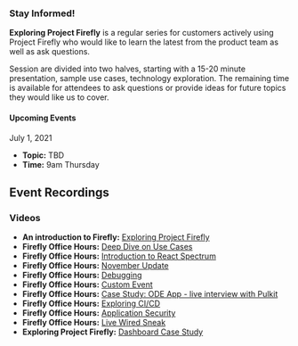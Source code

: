 
### Stay Informed!

**Exploring Project Firefly** is a regular series for customers actively using Project Firefly who would like to learn the latest from the product team as well as ask questions. 

Session are divided into two halves, starting with a 15-20 minute presentation, sample use cases, technology exploration. The remaining time is available for attendees to ask questions or provide ideas for future topics they would like us to cover.

#### Upcoming Events

July 1, 2021 
- **Topic:** TBD
- **Time:** 9am Thursday

## Event Recordings

### Videos

- **An introduction to Firefly:** [Exploring Project Firefly](https://youtu.be/kd2i50J9MZI)
- **Firefly Office Hours:** [Deep Dive on Use Cases](https://www.youtube.com/watch?v=P19nBf6DGAI)
- **Firefly Office Hours:** [Introduction to React Spectrum](https://www.youtube.com/watch?v=W5Cqb0QYLSs)
- **Firefly Office Hours:** [November Update](https://www.youtube.com/watch?v=WG9b-tFdkqs)
- **Firefly Office Hours:** [Debugging](https://www.youtube.com/watch?v=RgHNJWTCSqw&list=PLcVEYUqU7VRfDij-Jbjyw8S8EzW073F_o&index=13)
- **Firefly Office Hours:** [Custom Event](https://www.youtube.com/watch?v=RWOEZ9RaqRI&list=PLcVEYUqU7VRfDij-Jbjyw8S8EzW073F_o&index=15)
- **Firefly Office Hours:** [Case Study: ODE App - live interview with Pulkit](https://www.youtube.com/watch?v=PtRxpO_2AvE&t=5s)
- **Firefly Office Hours:** [Exploring CI/CD](https://www.youtube.com/watch?v=lbB2jl2rQZM)
- **Firefly Office Hours:** [Application Security](https://www.youtube.com/watch?v=5aMLqzXrH0U)
- **Firefly Office Hours:** [Live Wired Sneak](https://www.youtube.com/watch?v=8TayjL1bONc)
- **Exploring Project Firefly:** [Dashboard Case Study](https://www.youtube.com/watch?v=jvDONM3kJwY) 
